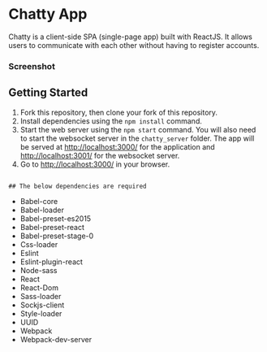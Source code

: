 Chatty App
=====================

Chatty is a client-side SPA (single-page app) built with ReactJS. It allows users to communicate with each other without having to register accounts.
### Screenshot



## Getting Started

1. Fork this repository, then clone your fork of this repository.
2. Install dependencies using the `npm install` command.
3. Start the web server using the `npm start` command. You will also need to start the websocket server in the `chatty_server`        folder. The app will be served at <http://localhost:3000/> for the application and <http://localhost:3001/> for the websocket      server.
4. Go to <http://localhost:3000/> in your browser.
```

## The below dependencies are required

```
- Babel-core
- Babel-loader
- Babel-preset-es2015
- Babel-preset-react
- Babel-preset-stage-0
- Css-loader
- Eslint
- Eslint-plugin-react
- Node-sass
- React
- React-Dom
- Sass-loader
- Sockjs-client
- Style-loader
- UUID
- Webpack
- Webpack-dev-server